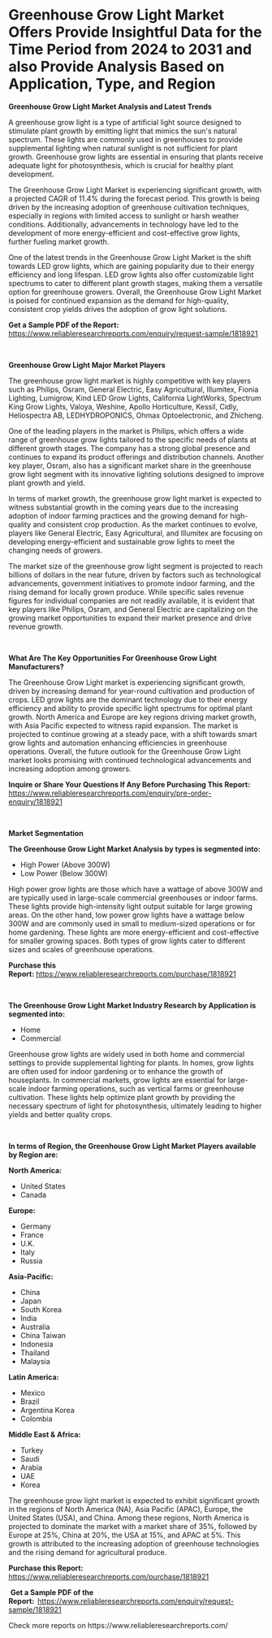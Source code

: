 <p><h1>Greenhouse Grow Light Market Offers Provide Insightful Data for the Time Period from 2024 to 2031 and also Provide Analysis Based on Application, Type, and Region</h1></p><p><strong>Greenhouse Grow Light Market Analysis and Latest Trends</strong></p>
<p><p>A greenhouse grow light is a type of artificial light source designed to stimulate plant growth by emitting light that mimics the sun's natural spectrum. These lights are commonly used in greenhouses to provide supplemental lighting when natural sunlight is not sufficient for plant growth. Greenhouse grow lights are essential in ensuring that plants receive adequate light for photosynthesis, which is crucial for healthy plant development.</p><p>The Greenhouse Grow Light Market is experiencing significant growth, with a projected CAGR of 11.4% during the forecast period. This growth is being driven by the increasing adoption of greenhouse cultivation techniques, especially in regions with limited access to sunlight or harsh weather conditions. Additionally, advancements in technology have led to the development of more energy-efficient and cost-effective grow lights, further fueling market growth.</p><p>One of the latest trends in the Greenhouse Grow Light Market is the shift towards LED grow lights, which are gaining popularity due to their energy efficiency and long lifespan. LED grow lights also offer customizable light spectrums to cater to different plant growth stages, making them a versatile option for greenhouse growers. Overall, the Greenhouse Grow Light Market is poised for continued expansion as the demand for high-quality, consistent crop yields drives the adoption of grow light solutions.</p></p>
<p><strong>Get a Sample PDF of the Report:&nbsp;</strong> <a href="https://www.reliableresearchreports.com/enquiry/request-sample/1818921">https://www.reliableresearchreports.com/enquiry/request-sample/1818921</a></p>
<p>&nbsp;</p>
<p><strong>Greenhouse Grow Light Major Market Players</strong></p>
<p><p>The greenhouse grow light market is highly competitive with key players such as Philips, Osram, General Electric, Easy Agricultural, Illumitex, Fionia Lighting, Lumigrow, Kind LED Grow Lights, California LightWorks, Spectrum King Grow Lights, Valoya, Weshine, Apollo Horticulture, Kessil, Cidly, Heliospectra AB, LEDHYDROPONICS, Ohmax Optoelectronic, and Zhicheng.</p><p>One of the leading players in the market is Philips, which offers a wide range of greenhouse grow lights tailored to the specific needs of plants at different growth stages. The company has a strong global presence and continues to expand its product offerings and distribution channels. Another key player, Osram, also has a significant market share in the greenhouse grow light segment with its innovative lighting solutions designed to improve plant growth and yield.</p><p>In terms of market growth, the greenhouse grow light market is expected to witness substantial growth in the coming years due to the increasing adoption of indoor farming practices and the growing demand for high-quality and consistent crop production. As the market continues to evolve, players like General Electric, Easy Agricultural, and Illumitex are focusing on developing energy-efficient and sustainable grow lights to meet the changing needs of growers.</p><p>The market size of the greenhouse grow light segment is projected to reach billions of dollars in the near future, driven by factors such as technological advancements, government initiatives to promote indoor farming, and the rising demand for locally grown produce. While specific sales revenue figures for individual companies are not readily available, it is evident that key players like Philips, Osram, and General Electric are capitalizing on the growing market opportunities to expand their market presence and drive revenue growth.</p></p>
<p>&nbsp;</p>
<p><strong>What Are The Key Opportunities For Greenhouse Grow Light Manufacturers?</strong></p>
<p><p>The Greenhouse Grow Light market is experiencing significant growth, driven by increasing demand for year-round cultivation and production of crops. LED grow lights are the dominant technology due to their energy efficiency and ability to provide specific light spectrums for optimal plant growth. North America and Europe are key regions driving market growth, with Asia Pacific expected to witness rapid expansion. The market is projected to continue growing at a steady pace, with a shift towards smart grow lights and automation enhancing efficiencies in greenhouse operations. Overall, the future outlook for the Greenhouse Grow Light market looks promising with continued technological advancements and increasing adoption among growers.</p></p>
<p><strong>Inquire or Share Your Questions If Any Before Purchasing This Report:</strong> <a href="https://www.reliableresearchreports.com/enquiry/pre-order-enquiry/1818921">https://www.reliableresearchreports.com/enquiry/pre-order-enquiry/1818921</a></p>
<p>&nbsp;</p>
<p><strong>Market Segmentation</strong></p>
<p><strong>The Greenhouse Grow Light Market Analysis by types is segmented into:</strong></p>
<p><ul><li>High Power (Above 300W)</li><li>Low Power (Below 300W)</li></ul></p>
<p><p>High power grow lights are those which have a wattage of above 300W and are typically used in large-scale commercial greenhouses or indoor farms. These lights provide high-intensity light output suitable for large growing areas. On the other hand, low power grow lights have a wattage below 300W and are commonly used in small to medium-sized operations or for home gardening. These lights are more energy-efficient and cost-effective for smaller growing spaces. Both types of grow lights cater to different sizes and scales of greenhouse operations.</p></p>
<p><strong>Purchase this Report:&nbsp;</strong><a href="https://www.reliableresearchreports.com/purchase/1818921">https://www.reliableresearchreports.com/purchase/1818921</a></p>
<p>&nbsp;</p>
<p><strong>The Greenhouse Grow Light Market Industry Research by Application is segmented into:</strong></p>
<p><ul><li>Home</li><li>Commercial</li></ul></p>
<p><p>Greenhouse grow lights are widely used in both home and commercial settings to provide supplemental lighting for plants. In homes, grow lights are often used for indoor gardening or to enhance the growth of houseplants. In commercial markets, grow lights are essential for large-scale indoor farming operations, such as vertical farms or greenhouse cultivation. These lights help optimize plant growth by providing the necessary spectrum of light for photosynthesis, ultimately leading to higher yields and better quality crops.</p></p>
<p>&nbsp;</p>
<p><strong>In terms of Region, the Greenhouse Grow Light Market Players available by Region are:</strong></p>
<p>
    <p> <strong> North America: </strong>
        <ul>
            <li>United States</li>
            <li>Canada</li>
        </ul>
        </p> 
    <p> <strong> Europe: </strong>
        <ul>
            <li>Germany</li>
            <li>France</li>
            <li>U.K.</li>
            <li>Italy</li>
            <li>Russia</li>
        </ul>
        </p> 
    <p> <strong> Asia-Pacific: </strong>
        <ul>
            <li>China</li>
            <li>Japan</li>
            <li>South Korea</li>
            <li>India</li>
            <li>Australia</li>
            <li>China Taiwan</li>
            <li>Indonesia</li>
            <li>Thailand</li>
            <li>Malaysia</li>
        </ul>
        </p> 
    <p> <strong> Latin America: </strong>
        <ul>
            <li>Mexico</li>
            <li>Brazil</li>
            <li>Argentina Korea</li>
            <li>Colombia</li>
        </ul>
        </p> 
    <p> <strong> Middle East & Africa: </strong>
        <ul>
            <li>Turkey</li>
            <li>Saudi</li>
            <li>Arabia</li>
            <li>UAE</li>
            <li>Korea</li>
        </ul>
    </p>
    </p>
<p><p>The greenhouse grow light market is expected to exhibit significant growth in the regions of North America (NA), Asia Pacific (APAC), Europe, the United States (USA), and China. Among these regions, North America is projected to dominate the market with a market share of 35%, followed by Europe at 25%, China at 20%, the USA at 15%, and APAC at 5%. This growth is attributed to the increasing adoption of greenhouse technologies and the rising demand for agricultural produce.</p></p>
<p><strong>Purchase this Report: </strong><a href="https://www.reliableresearchreports.com/purchase/1818921">https://www.reliableresearchreports.com/purchase/1818921</a></p>
<p>&nbsp;<strong>Get a Sample PDF of the Report:&nbsp;&nbsp;</strong><a href="https://www.reliableresearchreports.com/enquiry/request-sample/1818921">https://www.reliableresearchreports.com/enquiry/request-sample/1818921</a></p>
<p><strong></strong></p>
<p>Check more reports on https://www.reliableresearchreports.com/</p>
